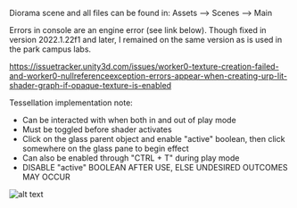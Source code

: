 Diorama scene and all files can be found in:   Assets --> Scenes --> Main

Errors in console are an engine error (see link below).
Though fixed in version 2022.1.22f1 and later, I remained on the same version as is used in the park campus labs.

https://issuetracker.unity3d.com/issues/worker0-texture-creation-failed-and-worker0-nullreferenceexception-errors-appear-when-creating-urp-lit-shader-graph-if-opaque-texture-is-enabled



Tessellation implementation note:
- Can be interacted with when both in and out of play mode
- Must be toggled before shader activates
- Click on the glass parent object and enable "active" boolean, then click somewhere on the glass pane to begin effect
- Can also be enabled through "CTRL + T" during play mode
- DISABLE "active" BOOLEAN AFTER USE, ELSE UNDESIRED OUTCOMES MAY OCCUR


![alt text](https://i.imgur.com/b1WaZgJ.png)